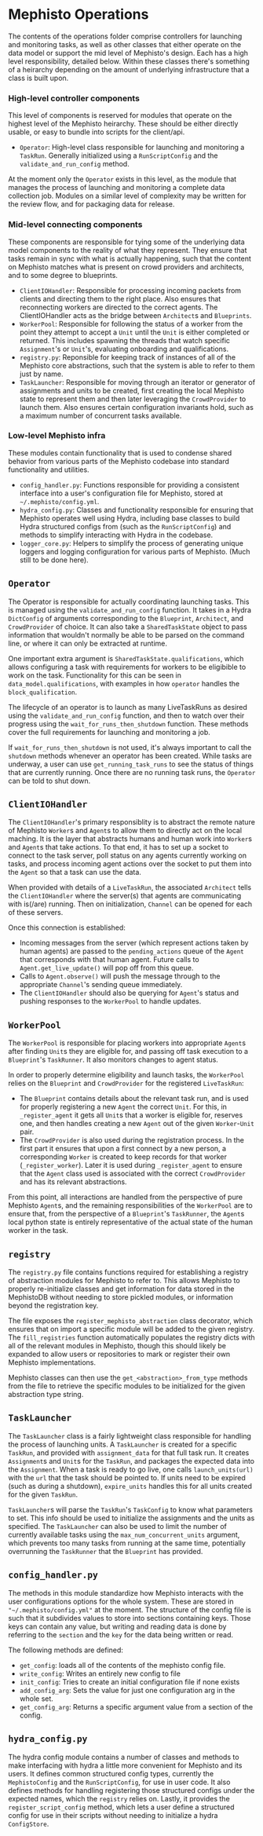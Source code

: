 # Mephisto Operations
The contents of the operations folder comprise controllers for launching and monitoring tasks, as well as other classes that either operate on the data model or support the mid level of Mephisto's design. Each has a high level responsibility, detailed below. Within these classes there's something of a heirarchy depending on the amount of underlying infrastructure that a class is built upon. 

### High-level controller components
This level of components is reserved for modules that operate on the highest level of the Mephisto heirarchy. These should be either directly usable, or easy to bundle into scripts for the client/api.

- `Operator`: High-level class responsible for launching and monitoring a `TaskRun`. Generally initialized using a `RunScriptConfig` and the `validate_and_run_config` method.

At the moment only the `Operator` exists in this level, as the module that manages the process of launching and monitoring a complete data collection job. Modules on a similar level of complexity may be written for the review flow, and for packaging data for release.

### Mid-level connecting components
These components are responsible for tying some of the underlying data model components to the reality of what they represent. They ensure that tasks remain in sync with what is actually happening, such that the content on Mephisto matches what is present on crowd providers and architects, and to some degree to blueprints.

- `ClientIOHandler`: Responsible for processing incoming packets from clients and directing them to the right place. Also ensures that reconnecting workers are directed to the correct agents. The ClientIOHandler acts as the bridge between `Architect`s and `Blueprints`.
- `WorkerPool`: Responsible for following the status of a worker from the point they attempt to accept a `Unit` until the `Unit` is either completed or returned. This includes spawning the threads that watch specific `Assignment`'s or `Unit`'s, evaluating onboarding and qualifications.
- `registry.py`: Reponsible for keeping track of instances of all of the Mephisto core abstractions, such that the system is able to refer to them just by name. 
- `TaskLauncher`: Responsible for moving through an iterator or generator of assignments and units to be created, first creating the local Mephisto state to represent them and then later leveraging the `CrowdProvider` to launch them. Also ensures certain configuration invariants hold, such as a maximum number of concurrent tasks available.

### Low-level Mephisto infra
These modules contain functionality that is used to condense shared behavior from various parts of the Mephisto codebase into standard functionality and utilities.

- `config_handler.py`: Functions responsible for providing a consistent interface into a user's configuration file for Mephisto, stored at `~/.mephisto/config.yml`.
- `hydra_config.py`: Classes and functionality responsible for ensuring that Mephisto operates well using Hydra, including base classes to build Hydra structured configs from (such as the `RunScriptConfig`) and methods to simplify interacting with Hydra in the codebase.
- `logger_core.py`: Helpers to simplify the process of generating unique loggers and logging configuration for various parts of Mephisto. (Much still to be done here).


## `Operator`
The Operator is responsible for actually coordinating launching tasks. This is managed using the `validate_and_run_config` function. It takes in a Hydra `DictConfig` of arguments corresponding to the `Blueprint`, `Architect`, and `CrowdProvider` of choice. It can also take a `SharedTaskState` object to pass information that wouldn't normally be able to be parsed on the command line, or where it can only be extracted at runtime.

One important extra argument is `SharedTaskState.qualifications`, which allows configuring a task with requirements for workers to be eligibible to work on the task. Functionality for this can be seen in `data_model.qualifications`, with examples in how `operator` handles the `block_qualification`.

The lifecycle of an operator is to launch as many LiveTaskRuns as desired using the `validate_and_run_config` function, and then to watch over their progress using the `wait_for_runs_then_shutdown` function. These methods cover the full requirements for launching and monitoring a job.

If `wait_for_runs_then_shutdown` is not used, it's always important to call the `shutdown` methods whenever an operator has been created. While tasks are underway, a user can use `get_running_task_runs` to see the status of things that are currently running. Once there are no running task runs, the `Operator` can be told to shut down.


## `ClientIOHandler`
The `ClientIOHandler`'s primary responsiblity is to abstract the remote nature of Mephisto `Worker`s and `Agent`s to allow them to directly act on the local maching. It  is the layer that abstracts humans and human work into `Worker`s and `Agent`s that take actions. To that end, it has to set up a socket to connect to the task server, poll status on any agents currently working on tasks, and process incoming agent actions over the socket to put them into the `Agent` so that a task can use the data.

When provided with details of a `LiveTaskRun`, the associated `Architect` tells the `ClientIOHandler` where the server(s) that agents are communicating with is(/are) running. Then on initialization, `Channel` can be opened for each of these servers.

Once this connection is established:
- Incoming messages from the server (which represent actions taken by human agents) are passed to the `pending_actions` queue of the `Agent` that corresponds with that human agent. Future calls to `Agent.get_live_update()` will pop off from this queue. 
- Calls to `Agent.observe()` will push the message through to the appropriate `Channel`'s sending queue immediately.
- The `ClientIOHandler` should also be querying for `Agent`'s status and pushing responses to the `WorkerPool` to handle updates.


## `WorkerPool`
The `WorkerPool` is responsible for placing workers into appropriate `Agent`s after finding `Unit`s they are eligible for, and passing off task execution to a `Blueprint`'s `TaskRunner`. It also monitors changes to agent status. 


In order to properly determine eligibility and launch tasks, the `WorkerPool` relies on the `Blueprint` and `CrowdProvider` for the registered `LiveTaskRun`:
- The `Blueprint` contains details about the relevant task run, and is used for properly registering a new `Agent` the correct `Unit`. For this, in `_register_agent` it gets all `Unit`s that a worker is eligible for, reserves one, and then handles creating a new `Agent` out of the given `Worker`-`Unit` pair.
- The `CrowdProvider` is also used during the registration process. In the first part it ensures that upon a first connect by a new person, a corresponding `Worker` is created to keep records for that worker (`_register_worker`). Later it is used during `_register_agent` to ensure that the `Agent` class used is associated with the correct `CrowdProvider` and has its relevant abstractions.

From this point, all interactions are handled from the perspective of pure Mephisto `Agent`s, and the remaining responsibilities of the `WorkerPool` are to ensure that, from the perspective of a `Blueprint`'s `TaskRunner`, the `Agent`s local python state is entirely representative of the actual state of the human worker in the task. 

## `registry`
The `registry.py` file contains functions required for establishing a registry of abstraction modules for Mephisto to refer to. This allows Mephisto to properly re-initialize classes and get information for data stored in the MephistoDB without needing to store pickled modules, or information beyond the registration key.

The file exposes the `register_mephisto_abstraction` class decorator, which ensures that on import a specific module will be added to the given registry. The `fill_registries` function automatically populates the registry dicts with all of the relevant modules in Mephisto, though this should likely be expanded to allow users or repositories to mark or register their own Mephisto implementations.

Mephisto classes can then use the `get_<abstraction>_from_type` methods from the file to retrieve the specific modules to be initialized for the given abstraction type string.

## `TaskLauncher`
The `TaskLauncher` class is a fairly lightweight class responsible for handling the process of launching units. A `TaskLauncher` is created for a specific `TaskRun`, and provided with `assignment_data` for that full task run. It creates `Assignment`s and `Unit`s for the `TaskRun`, and packages the expected data into the `Assignment`.  When a task is ready to go live, one calls `launch_units(url)` with the `url` that the task should be pointed to. If units need to be expired (such as during a shutdown), `expire_units` handles this for all units created for the given `TaskRun`.

`TaskLauncher`s will parse the `TaskRun`'s `TaskConfig` to know what parameters to set. This info should be used to initialize the assignments and the units as specified. The `TaskLauncher` can also be used to limit the number of currently available tasks using the `max_num_concurrent_units` argument, which prevents too many tasks from running at the same time, potentially overrunning the `TaskRunner` that the `Blueprint` has provided.


## `config_handler.py`
The methods in this module standardize how Mephisto interacts with the user configurations options for the whole system. These are stored in `"~/.mephisto/config.yml"` at the moment. The structure of the config file is such that it subdivides values to store into sections containing keys. Those keys can contain any value, but writing and reading data is done by referring to the `section` and the `key` for the data being written or read.

The following methods are defined:
- `get_config`: loads all of the contents of the mephisto config file.
- `write_config`: Writes an entirely new config to file
- `init_config`: Tries to create an initial configuration file if none exists
- `add_config_arg`: Sets the value for just one configuration arg in the whole set.
- `get_config_arg`: Returns a specific argument value from a section of the config.

## `hydra_config.py`
The hydra config module contains a number of classes and methods to make interfacing with hydra a little more convenient for Mephisto and its users. It defines common structured config types, currently the `MephistoConfig` and the `RunScriptConfig`, for use in user code. It also defines methods for handling registering those structured configs under the expected names, which the `registry` relies on. Lastly, it provides the `register_script_config` method, which lets a user define a structured config for use in their scripts without needing to initialize a hydra `ConfigStore`.
